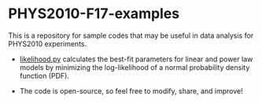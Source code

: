 # PHYS2010-F17-examples

This is a repository for sample codes that may be useful in data analysis for PHYS2010 experiments. 

* [likelihood.py](https://github.com/user/repo/PHYS2010-F17-examples/likelihood.py) calculates the best-fit parameters for
linear and power law models by minimizing the log-likelihood of a normal probability density function (PDF).

* The code is open-source, so feel free to modify, share, and improve!
